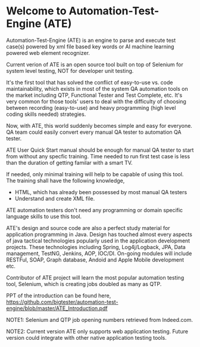 # Welcome to Automation-Test-Engine (ATE)

Automation-Test-Engine (ATE) is an engine to parse and execute test case(s) powered by xml file based key words or AI machine learning powered web element recognizer.

Current verion of ATE is an open source tool built on top of Selenium for system level testing, NOT for developer unit testing. 

It's the first tool that has solved the conflict of easy-to-use vs. code maintainability, which exists in most of the system QA automation tools on the market including QTP, Functional Tester and Test Complete, etc. It's very common for those tools' users to deal with the difficulty of choosing between recording (easy-to-use) and heavy programming (high level coding skills needed) strategies. 

Now, with ATE, this world suddenly becomes simple and easy for everyone. QA team could easily convert every manual QA tester to automation QA tester.

ATE User Quick Start manual should be enough for manual QA tester to start from without any specfic training. Time needed to run first test case is less than the duration of getting familar with a smart TV.

If needed, only minimal training will help to be capable of using this tool. The training shall have the following knowledge,
* HTML, which has already been possessed by most manual QA testers
* Understand and create XML file.

ATE automation testers don't need any programming or domain specific language skills to use this tool.

ATE's design and source code are also a perfect study material for application programming in Java. Design has touched almost every aspects of java tactical technologies popularly used in the application development projects. These technologies including Spring, Log4j/Logback, JPA, Data management, TestNG, Jenkins, AOP, IOC/DI. On-going modules will include RESTFul, SOAP, Graph database, Andoid and Apple Mobile development etc. 

Contributor of ATE project will learn the most popular automation testing tool, Selenium, which is creating jobs doubled as many as QTP.

PPT of the introduction can be found here, https://github.com/bigtester/automation-test-engine/blob/master/ATE_Introduction.pdf

NOTE1: Selenium and QTP job opening numbers retrieved from Indeed.com.

NOTE2: Current version ATE only supports web application testing. Future version could integrate with other native application testing tools.



